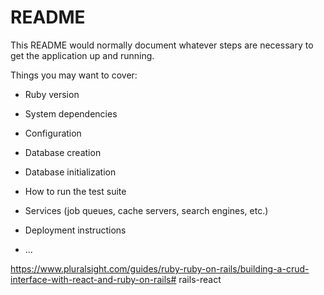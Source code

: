 # README

This README would normally document whatever steps are necessary to get the
application up and running.

Things you may want to cover:

* Ruby version

* System dependencies

* Configuration

* Database creation

* Database initialization

* How to run the test suite

* Services (job queues, cache servers, search engines, etc.)

* Deployment instructions

* ...


https://www.pluralsight.com/guides/ruby-ruby-on-rails/building-a-crud-interface-with-react-and-ruby-on-rails# rails-react
